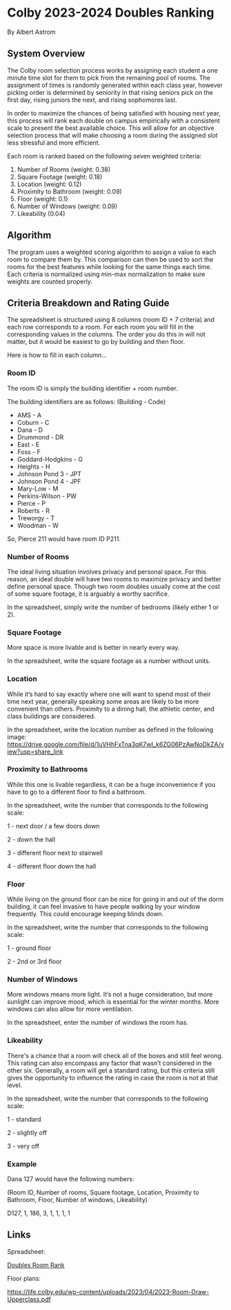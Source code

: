 ﻿# **Colby 2023-2024 Doubles Ranking**

By Albert Astrom

## **System Overview**

The Colby room selection process works by assigning each student a one minute time slot for them to pick from the remaining pool of rooms. The assignment of times is randomly generated within each class year, however picking order is determined by seniority in that rising seniors pick on the first day, rising juniors the next, and rising sophomores last. 

In order to maximize the chances of being satisfied with housing next year, this process will rank each double on campus empirically with a consistent scale to present the best available choice. This will allow for an objective selection process that will make choosing a room during the assigned slot less stressful and more efficient. 

Each room is ranked based on the following seven weighted criteria:

1. Number of Rooms (weight: 0.38)
1. Square Footage (weight: 0.18)
1. Location (weight: 0.12)
1. Proximity to Bathroom (weight: 0.09)
1. Floor (weight: 0.1)
1. Number of Windows (weight: 0.09)
1. Likeability (0.04)

## **Algorithm**

The program uses a weighted scoring algorithm to assign a value to each room to compare them by. This comparison can then be used to sort the rooms for the best features while looking for the same things each time. Each criteria is normalized using min-max normalization to make sure weights are counted properly. 

## **Criteria Breakdown and Rating Guide**

The spreadsheet is structured using 8 columns (room ID + 7 criteria) and each row corresponds to a room. For each room you will fill in the corresponding values in the columns. The order you do this in will not matter, but it would be easiest to go by building and then floor. 

Here is how to fill in each column… 

### **Room ID**

The room ID is simply the building identifier + room number.

The building identifiers are as follows:
(Building - Code)
- AMS - A
- Coburn - C
- Dana - D
- Drummond - DR
- East - E
- Foss - F
- Goddard-Hodgkins - G
- Heights - H
- Johnson Pond 3 - JPT
- Johnson Pond 4 - JPF
- Mary-Low - M
- Perkins-Wilson - PW
- Pierce - P
- Roberts - R
- Treworgy - T
- Woodman - W

So, Pierce 211 would have room ID P211.

### **Number of Rooms**

The ideal living situation involves privacy and personal space. For this reason, an ideal double will have two rooms to maximize privacy and better define personal space. Though two room doubles usually come at the cost of some square footage, it is arguably a worthy sacrifice. 

In the spreadsheet, simply write the number of bedrooms (likely either 1 or 2).


### **Square Footage**

More space is more livable and is better in nearly every way. 

In the spreadsheet, write the square footage as a number without units.

### **Location**

While it’s hard to say exactly where one will want to spend most of their time next year, generally speaking some areas are likely to be more convenient than others. Proximity to a dining hall, the athletic center, and class buildings are considered.

In the spreadsheet, write the location number as defined in the following image:
<https://drive.google.com/file/d/1uVHhFxTna3qK7wI_k6ZG06PzAwNoDkZA/view?usp=share_link>

### **Proximity to Bathrooms**

While this one is livable regardless, it can be a huge inconvenience if you have to go to a different floor to find a bathroom. 

In the spreadsheet, write the number that corresponds to the following scale:

1 - next door / a few doors down

2 - down the hall

3 - different floor next to stairwell

4 - different floor down the hall 

### **Floor**

While living on the ground floor can be nice for going in and out of the dorm building, it can feel invasive to have people walking by your window frequently. This could encourage keeping blinds down.

In the spreadsheet, write the number that corresponds to the following scale:

1 - ground floor

2 - 2nd or 3rd floor 

### **Number of Windows**

More windows means more light. It’s not a huge consideration, but more sunlight can improve mood, which is essential for the winter months. More windows can also allow for more ventilation.

In the spreadsheet, enter the number of windows the room has.

### **Likeability**

There's a chance that a room will check all of the boxes and still feel wrong. This rating can also encompass any factor that wasn’t considered in the other six. Generally, a room will get a standard rating, but this criteria still gives the opportunity to influence the rating in case the room is not at that level.

In the spreadsheet, write the number that corresponds to the following scale:

1 - standard 

2 - slightly off

3 - very off

### **Example**

Dana 127 would have the following numbers:

(Room ID, Number of rooms, Square footage, Location, Proximity to Bathroom, Floor, Number of windows, Likeability)

D127, 1, 186, 3, 1, 1, 1, 1

## **Links**

Spreadsheet: 

[Doubles Room Rank](https://docs.google.com/spreadsheets/d/1iNgbPg7el4IeEMWJMwpXAPaEGJqYV0vTpe3bg1LhcbA/edit?usp=sharing)

Floor plans:

<https://life.colby.edu/wp-content/uploads/2023/04/2023-Room-Draw-Upperclass.pdf>


